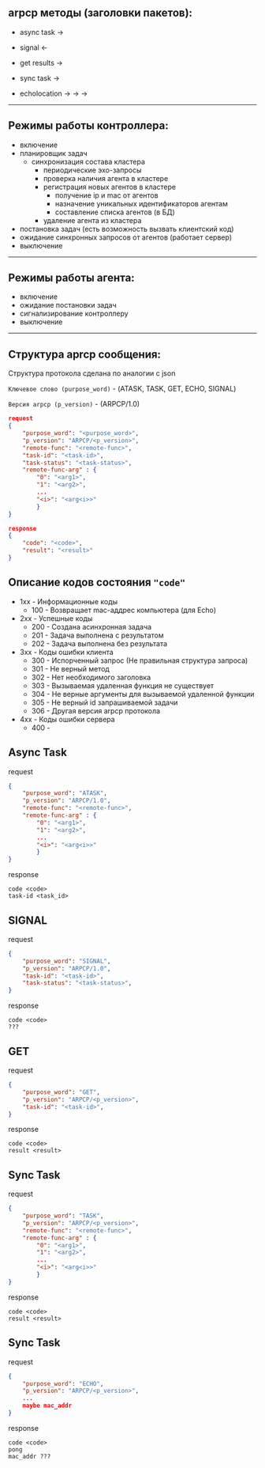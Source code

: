 ## arpcp методы (заголовки пакетов):
* async task ->
* signal <-
* get results ->

* sync task ->

* echolocation -> -> ->

---

## Режимы работы контроллера:

* включение
* планировщик задач
    * синхронизация состава кластера
        * периодические эхо-запросы
        * проверка наличия агента в кластере
        * регистрация новых агентов в кластере
            * получение ip и mac от агентов
            * назначение уникальных идентификаторов агентам
            * составление списка агентов (в БД)
        * удаление агента из кластера
* постановка задач (есть возможность вызвать клиентский код)
* ожидание синхронных запросов от агентов (работает сервер)
* выключение

---

## Режимы работы агента:

* включение
* ожидание постановки задач
* сигнализирование контроллеру
* выключение

---

## Структура aprcp сообщения:

Структура протокола сделана по аналогии с json

`Ключевое слово (purpose_word)` - (ATASK, TASK, GET, ECHO, SIGNAL)

`Версия arpcp (p_version)` - (ARPCP/1.0)

```json
request
{
    "purpose_word": "<purpose_word>",
    "p_version": "ARPCP/<p_version>",  
    "remote-func": "<remote-func>",
    "task-id": "<task-id>",
    "task-status": "<task-status>",
    "remote-func-arg" : {
        "0": "<arg1>", 
        "1": "<arg2>",
        ...
        "<i>": "<arg<i>>"
        }
}

response
{
    "code": "<code>",
    "result": "<result>"
}
```

## Описание кодов состояния `"code"`
* 1xx - Информационные коды
    * 100 - Возвращает mac-аддрес компьютера (для Echo)
* 2xx - Успешные коды
    * 200 - Создана асинхронная задача
    * 201 - Задача выполнена с результатом
    * 202 - Задача выполнена без результата
* 3xx - Коды ошибки клиента
    * 300 - Испорченный запрос (Не правильная структура запроса)
    * 301 - Не верный метод
    * 302 - Нет необходимого заголовка
    * 303 - Вызываемая удаленная функция не существует
    * 304 - Не верные аргументы для вызываемой удаленной функции
    * 305 - Не верный id запрашиваемой задачи
    * 306 - Другая версия arpcp протокола
* 4xx - Коды ошибки сервера
    * 400 - 



## Async Task

request

```json
{
    "purpose_word": "ATASK",
    "p_version": "ARPCP/1.0",  
    "remote-func": "<remote-func>",
    "remote-func-arg" : {
        "0": "<arg1>", 
        "1": "<arg2>",
        ...
        "<i>": "<arg<i>>"
        }
}
```

response

```
code <code>
task-id <task_id>
```

## SIGNAL

request

```json
{
    "purpose_word": "SIGNAL",
    "p_version": "ARPCP/1.0",  
    "task-id": "<task-id>",
    "task-status": "<task-status>",
}
```

response

```
code <code>
???
```

## GET

request

```json
{
    "purpose_word": "GET",
    "p_version": "ARPCP/<p_version>",  
    "task-id": "<task-id>",
}
```

response

```
code <code>
result <result>
```


## Sync Task

request

```json
{
    "purpose_word": "TASK",
    "p_version": "ARPCP/<p_version>",  
    "remote-func": "<remote-func>",
    "remote-func-arg" : {
        "0": "<arg1>", 
        "1": "<arg2>",
        ...
        "<i>": "<arg<i>>"
        }
}
```

response

```
code <code>
result <result>
```

## Sync Task

request

```json
{
    "purpose_word": "ECHO",
    "p_version": "ARPCP/<p_version>",  
    ...
    maybe mac_addr
}
```

response

```
code <code>
pong
mac_addr ???
```